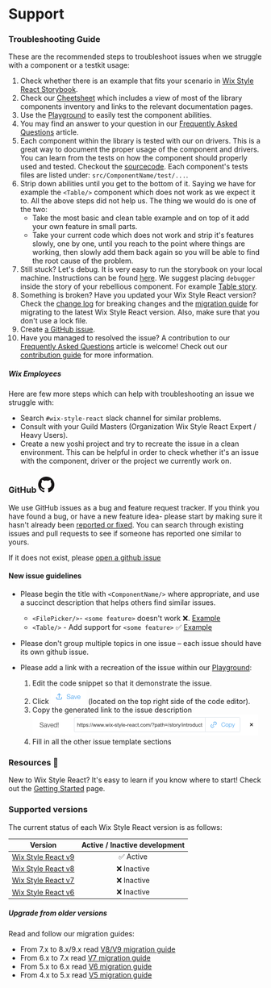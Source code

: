 # Support

### Troubleshooting Guide

These are the recommended steps to troubleshoot issues when we struggle with a component or a testkit usage:
1. Check whether there is an example that fits your scenario in [Wix Style React Storybook](https://www.wix-style-react.com).
2. Check our [Cheetsheet](https://www.wix-style-react.com/?path=/story/introduction-cheatsheet--components-cheatsheet) which includes a view of most of the library components inventory and links to the relevant documentation pages.
3. Use the [Playground](https://www.wix-style-react.com/?path=/story/introduction-playground--playground) to easily test the component abilities.
4. You may find an answer to your question in our [Frequently Asked Questions](https://github.com/wix/wix-style-react/tree/master/docs/FAQ#frequently-asked-questions) article.
5. Each component within the library is tested with our on drivers. This is a great way to document the proper usage of the component and drivers. You can learn from the tests on how the component should properly used and tested. Checkout the [sourcecode](https://github.com/wix/wix-style-react). Each component's tests files are listed under:
`src/ComponentName/test/...`.
6. Strip down abilities until you get to the bottom of it. Saying we have for example the `<Table/>` component which does not work as we expect it to. All the above steps did not help us. The thing we would do is one of the two:
    - Take the most basic and clean table example and on top of it add your own feature in small parts.
    - Take your current code which does not work and strip it's features slowly, one by one, until you reach to the point where things are working, then slowly add them back again so you will be able to find the root cause of the problem.
7. Still stuck? Let's debug.
   It is very easy to run the storybook on your local machine.
   Instructions can be found [here](https://github.com/wix/wix-style-react/blob/master/CONTRIBUTING.md).
   We suggest placing `debugger` inside the story of your rebellious component. For example [Table story](https://github.com/wix/wix-style-react/blob/1b3e00fb624929927b3921905f8db8bdb011c427/src/Table/docs/index.story.js).
8. Something is broken? Have you updated your Wix Style React version? Check the [change log](https://github.com/wix/wix-style-react/blob/master/CHANGELOG.md) for breaking changes and the [migration guide](https://github.com/wix/wix-style-react/blob/master/MIGRATION.md) for migrating to the latest Wix Style React version. Also, make sure that you don't use a lock file.
9. Create [a GitHub issue](####new-issue-guidelines).
10. Have you managed to resolved the issue? A contribution to our [Frequently Asked Questions](https://github.com/wix/wix-style-react/tree/master/docs/FAQ#frequently-asked-questions) article is welcome! Check out our [contribution guide](https://github.com/wix/wix-style-react/blob/master/CONTRIBUTING.md) for more information.


##### Wix Employees
Here are few more steps which can help with troubleshooting an issue we struggle with:
- Search `#wix-style-react` slack channel for similar problems.
- Consult with your Guild Masters (Organization Wix Style React Expert / Heavy Users).
- Create a new yoshi project and try to recreate the issue in a clean environment. This can be helpful in order to check whether it's an issue with the component, driver or the project we currently work on.


### GitHub ![github-mark](./docs/assets/GitHub-Mark-32px.png)

We use GitHub issues as a bug and feature request tracker.
If you think you have found a bug, or have a new feature idea- please start by making sure it hasn't already been [reported or fixed](https://github.com/wix/wix-style-react/issues).
You can search through existing issues and pull requests to see if someone has reported one similar to yours.

If it does not exist, please [open a github issue](https://github.com/wix/wix-style-react/issues/new/choose)

#### New issue guidelines
- Please begin the title with `<ComponentName/>` where appropriate, and use a succinct description that helps others find similar issues.
  - `<FilePicker/>`- `<some feature>` doesn't work ❌. [Example](https://github.com/wix/wix-style-react/issues/6202)
  - `<Table/>` - Add support for `<some feature>` ✅ [Example](https://github.com/wix/wix-style-react/issues/5668)

- Please don't group multiple topics in one issue – each issue should have its own github issue.
- Please add a link with a recreation of the issue within our [Playground](https://www.wix-style-react.com/?path=/story/introduction-playground--playground):
    1. Edit the code snippet so that it demonstrate the issue.
    2. Click ![save-button](./docs/assets/playgroundSaveButton.png) (located on the top right side of the code editor).
    3. Copy the generated link to the issue description ![github-mark](./docs/assets/generatedLink.png)
    4. Fill in all the other issue template sections


### Resources 📖

New to Wix Style React? It's easy to learn if you know where to start!
Check out the [Getting Started](https://www.wix-style-react.com/?path=/story/introduction-getting-started--getting-started) page.


### Supported versions

The current status of each Wix Style React version is as follows:

| Version        | Active / Inactive development |
| ------------- |:-------------:|
| [Wix Style React v9](https://www.wix-style-react.com)| ✅ Active |
| [Wix Style React v8](https://wix-style-react-v8.now.sh)| ❌ Inactive |
| [Wix Style React v7](https://wix-style-react-v7.now.sh)| ❌ Inactive |
| [Wix Style React v6](https://wix-wix-style-react-v6.surge.sh)| ❌ Inactive |


#####  Upgrade from older versions
Read and follow our migration guides:

- From 7.x to 8.x/9.x read [V8/V9 migration guide](https://github.com/wix/wix-style-react/blob/master/MIGRATION.md)
- From 6.x to 7.x read [V7 migration guide](https://github.com/wix/wix-style-react/blob/version_7.x/docs/migration/v6-v7.md)
- From 5.x to 6.x read [V6 migration guide](https://github.com/wix/wix-style-react/blob/version_7.x/docs/migration/v5-v6.md)
- From 4.x to 5.x read [V5 migration guide](https://github.com/wix/wix-style-react/blob/version_7.x/docs/migration/v4-v5.md)
